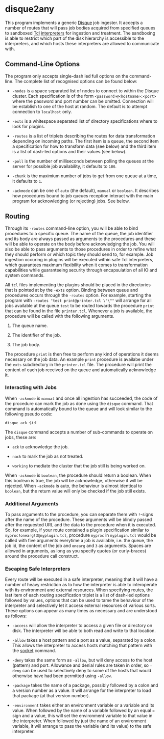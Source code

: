 # disque2any

This program implements a generic [Disque](https://github.com/antirez/disque)
job ingester. It accepts a number of routes that will pass job bodies acquired
from specified queues to sandboxed [Tcl](https://www.tcl.tk/)
[interpreters](https://www.tcl.tk/man/tcl8.6/TclCmd/safe.htm) for ingestion and
treatment. The sandboxing is able to restrict which part of the disk hierarchy
is accessible to the interpreters, and which hosts these interpreters are
allowed to communicate with.

## Command-Line Options

The program only accepts single-dash led full options on the command-line.
The complete list of recognised options can be found below:

- `-nodes` is a space separated list of nodes to connect to within the Disque
  cluster. Each specification is of the form `<password>@<hostname>:<port>`
  where the password and port number can be omitted. Connection will be
  establish to one of the host at random. The default is to attempt connection
  to `localhost` only.
  
- `-exts` is a whitespace separated list of directory specifications where to
  look for plugins.
  
- `-routes` is a list of triplets describing the routes for data transformation
  depending on incoming paths. The first item is a queue, the second item a
  specification for how to transform data (see below) and the third item is a
  list of dash-led options and their values (see below).
  
- `-poll` is the number of milliseconds between polling the queues at the server
  for possible job availability, it defaults to `100`.
  
- `-chunk` is the maximium number of jobs to get from one queue at a time, it
  defaults to `1`.

- `-ackmode` can be one of `auto` (the default), `manual` or `boolean`. It
  describes how procedures bound to job queues reception interact with the main
  program for acknowledging (or rejecting) jobs. See below.

## Routing

Through its `-routes` command-line option, you will be able to bind procedures
to a specific queue. The name of the queue, the job identifier and its body are
always passed as arguments to the procedures and these will be able to operate
on the body before acknowledging the job. You will also be able to pass
arguments to those procedures in order to refine what they should perform or
which topic they should send to, for example. Job ingestion occuring in plugins
will be executed within safe Tcl interpreters, which guarantees maximum
flexibility when it comes to transformation capabilities while guaranteeing
security through encapsulation of all IO and system commands.

All `tcl` files implementing the plugins should be placed in the directories
that is pointed at by the `-exts` option. Binding between queue and procedures
occurs through the `-routes` option. For example, starting the program with
`-routes "test print@printer.tcl \"\""` will arrange for all jobs available at
the queue `test` to be routed towards the procedure `print` that can be found in
the file `printer.tcl`. Whenever a job is available, the procedure will be
called with the following arguments.

1. The queue name.

2. The identifier of the job.

3. The job body.

The procedure `print` is then free to perform any kind of operations it deems
necessary on the job data. An example `print` procedure is availabe under the
`exts` subdirectory in the `printer.tcl` file. The procedure will print the
content of each job received on the queue and automatically acknowledge it.

### Interacting with Jobs

When `-ackmode` is `manual` and once all ingestion has succeeded, the code of
the procedure can mark the job as done using the `disque` command.  That command
is automatically bound to the queue and will look similar to the following
pseudo code:

    disque ack $id

The `disque` command accepts a number of sub-commands to operate on jobs, these
are:

- `ack` to acknowledge the job.

- `nack` to mark the job as not treated.

- `working` to mediate the cluster that the job still is being worked on.

When `-ackmode` is `boolean`, the procedure should return a boolean. When this
boolean is true, the job will be acknowledge, otherwise it will be rejected.
When `-ackmode` is auto, the behaviour is almost identical to `boolean`, but the
return value will only be checked if the job still exists.

### Additional Arguments

To pass arguments to the procedure, you can separate them with `!`-signs after
the name of the procedure.  These arguments will be blindly passed after the
requested URL and the data to the procedure when it is executed.  So, for
example, if your route contained a plugin specification similar to
`myproc!onearg!3@myplugin.tcl`, procedure `myproc` in `myplugin.tcl` would be
called with five arguments everytime a job is available, i.e. the queue, the job
id, the content of the job and `onearg` and `3` as arguments.  Spaces are
allowed in arguments, as long as you specify quotes (or curly-braces) around the
procedure call construct.

### Escaping Safe Interpreters

Every route will be executed in a safe interpreter, meaning that it will have a
number of heavy restriction as to how the interpreter is able to interoperate
with its environment and external resources. When specifying routes, the last
item of each routing specification triplet is a list of dash-led options
followed by values, options that can be used to tame the behaviour of the
interpreter and selectively let it access external resources of various sorts.
These options can appear as many times as necessary and are understood as
follows:

- `-access` will allow the interpreter to access a given file or directory on
  disk. The interpreter will be able to both read and write to that location.

- `-allow` takes a host pattern and a port as a value, separated by a colon.
  This allows the interpreter to access hosts matching that pattern with the
  [socket] command.

- `-deny` takes the same form as `-allow`, but will deny access to the host
  (pattern) and port. Allowance and denial rules are taken in order, so `-deny`
  can be used to selectively deny to some of the hosts that would otherwise have
  had been permitted using `-allow`.

- `-package` takes the name of a package, possibly followed by a colon and a
  version number as a value. It will arrange for the interpreter to load that
  package (at that version number).

- `-environment` takes either an environment variable or a variable and its
  value. When followed by the name of a variable followed by an equal `=` sign
  and a value, this will set the environment variable to that value in the
  interpreter. When followed by just the name of an environment variable, it
  will arrange to pass the variable (and its value) to the safe interpreter.

  [socket]: https://www.tcl.tk/man/tcl/TclCmd/socket.htm